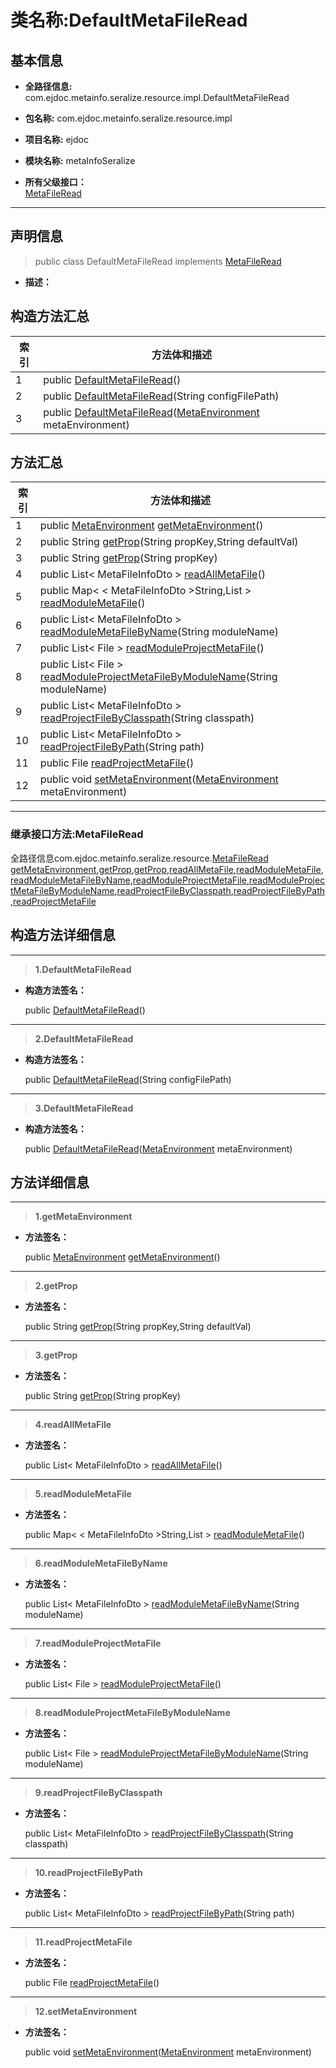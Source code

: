 # 类名称:DefaultMetaFileRead

## 基本信息

* **全路径信息:** com.ejdoc.metainfo.seralize.resource.impl.DefaultMetaFileRead
* **包名称:** com.ejdoc.metainfo.seralize.resource.impl
* **项目名称:** ejdoc
* **模块名称:** metaInfoSeralize






* **所有父级接口：**  
[MetaFileRead](/metaInfoSeralize/com/ejdoc/metainfo/seralize/resource/MetaFileRead.md)


---

## 声明信息
> public class DefaultMetaFileRead   implements [MetaFileRead](/metaInfoSeralize/com/ejdoc/metainfo/seralize/resource/MetaFileRead.md)   


* **描述：** 

  







## 构造方法汇总

|   索引  |    方法体和描述   |
| ---- | ---- |
|1|public  [DefaultMetaFileRead](#innerlink-defaultmetafileread)()   <br/>|
|2|public  [DefaultMetaFileRead](#innerlink-defaultmetafileread-javalangstring)(String configFilePath)   <br/>|
|3|public  [DefaultMetaFileRead](#innerlink-defaultmetafileread-comejdocmetainfoseralizeenvmetaenvironment)([MetaEnvironment](/metaInfoSeralize/com/ejdoc/metainfo/seralize/env/MetaEnvironment.md) metaEnvironment)   <br/>|

## 方法汇总

|   索引  |    方法体和描述   |
| ---- | ---- |
|1|public [MetaEnvironment](/metaInfoSeralize/com/ejdoc/metainfo/seralize/env/MetaEnvironment.md) [getMetaEnvironment](#innerlink-getmetaenvironment)()   <br/>|
|2|public String [getProp](#innerlink-getprop-javalangstring-javalangstring)(String propKey,String defaultVal)   <br/>|
|3|public String [getProp](#innerlink-getprop-javalangstring)(String propKey)   <br/>|
|4|public List< MetaFileInfoDto > [readAllMetaFile](#innerlink-readallmetafile)()   <br/>|
|5|public Map< < MetaFileInfoDto >String,List > [readModuleMetaFile](#innerlink-readmodulemetafile)()   <br/>|
|6|public List< MetaFileInfoDto > [readModuleMetaFileByName](#innerlink-readmodulemetafilebyname-javalangstring)(String moduleName)   <br/>|
|7|public List< File > [readModuleProjectMetaFile](#innerlink-readmoduleprojectmetafile)()   <br/>|
|8|public List< File > [readModuleProjectMetaFileByModuleName](#innerlink-readmoduleprojectmetafilebymodulename-javalangstring)(String moduleName)   <br/>|
|9|public List< MetaFileInfoDto > [readProjectFileByClasspath](#innerlink-readprojectfilebyclasspath-javalangstring)(String classpath)   <br/>|
|10|public List< MetaFileInfoDto > [readProjectFileByPath](#innerlink-readprojectfilebypath-javalangstring)(String path)   <br/>|
|11|public File [readProjectMetaFile](#innerlink-readprojectmetafile)()   <br/>|
|12|public void [setMetaEnvironment](#innerlink-setmetaenvironment-comejdocmetainfoseralizeenvmetaenvironment)([MetaEnvironment](/metaInfoSeralize/com/ejdoc/metainfo/seralize/env/MetaEnvironment.md) metaEnvironment)   <br/>|




---
### 继承接口方法:MetaFileRead

全路径信息com.ejdoc.metainfo.seralize.resource.[MetaFileRead](/metaInfoSeralize/com/ejdoc/metainfo/seralize/resource/MetaFileRead.md)  
[getMetaEnvironment](/metaInfoSeralize/com/ejdoc/metainfo/seralize/resource/MetaFileRead.md#getMetaEnvironment),[getProp](/metaInfoSeralize/com/ejdoc/metainfo/seralize/resource/MetaFileRead.md#getProp-javalangstring),[getProp](/metaInfoSeralize/com/ejdoc/metainfo/seralize/resource/MetaFileRead.md#getProp-javalangstring-javalangstring),[readAllMetaFile](/metaInfoSeralize/com/ejdoc/metainfo/seralize/resource/MetaFileRead.md#readAllMetaFile),[readModuleMetaFile](/metaInfoSeralize/com/ejdoc/metainfo/seralize/resource/MetaFileRead.md#readModuleMetaFile),[readModuleMetaFileByName](/metaInfoSeralize/com/ejdoc/metainfo/seralize/resource/MetaFileRead.md#readModuleMetaFileByName-javalangstring),[readModuleProjectMetaFile](/metaInfoSeralize/com/ejdoc/metainfo/seralize/resource/MetaFileRead.md#readModuleProjectMetaFile),[readModuleProjectMetaFileByModuleName](/metaInfoSeralize/com/ejdoc/metainfo/seralize/resource/MetaFileRead.md#readModuleProjectMetaFileByModuleName-javalangstring),[readProjectFileByClasspath](/metaInfoSeralize/com/ejdoc/metainfo/seralize/resource/MetaFileRead.md#readProjectFileByClasspath-javalangstring),[readProjectFileByPath](/metaInfoSeralize/com/ejdoc/metainfo/seralize/resource/MetaFileRead.md#readProjectFileByPath-javalangstring)
,[readProjectMetaFile](/metaInfoSeralize/com/ejdoc/metainfo/seralize/resource/MetaFileRead.md#readProjectMetaFile)



## 构造方法详细信息

---
> **1.<span id="innerlink-defaultmetafileread">DefaultMetaFileRead</span>**

* **构造方法签名：** 

  public  [DefaultMetaFileRead](#defaultmetafileread)()   






---
> **2.<span id="innerlink-defaultmetafileread-javalangstring">DefaultMetaFileRead</span>**

* **构造方法签名：** 

  public  [DefaultMetaFileRead](#defaultmetafileread-javalangstring)(String configFilePath)   






---
> **3.<span id="innerlink-defaultmetafileread-comejdocmetainfoseralizeenvmetaenvironment">DefaultMetaFileRead</span>**

* **构造方法签名：** 

  public  [DefaultMetaFileRead](#defaultmetafileread-comejdocmetainfoseralizeenvmetaenvironment)([MetaEnvironment](/metaInfoSeralize/com/ejdoc/metainfo/seralize/env/MetaEnvironment.md) metaEnvironment)   







## 方法详细信息

---
> **1.<span id="innerlink-getmetaenvironment">getMetaEnvironment</span>**

* **方法签名：** 

  public [MetaEnvironment](/metaInfoSeralize/com/ejdoc/metainfo/seralize/env/MetaEnvironment.md) [getMetaEnvironment](#getmetaenvironment)()   







---
> **2.<span id="innerlink-getprop-javalangstring-javalangstring">getProp</span>**

* **方法签名：** 

  public String [getProp](#getprop-javalangstring-javalangstring)(String propKey,String defaultVal)   







---
> **3.<span id="innerlink-getprop-javalangstring">getProp</span>**

* **方法签名：** 

  public String [getProp](#getprop-javalangstring)(String propKey)   







---
> **4.<span id="innerlink-readallmetafile">readAllMetaFile</span>**

* **方法签名：** 

  public List< MetaFileInfoDto > [readAllMetaFile](#readallmetafile)()   







---
> **5.<span id="innerlink-readmodulemetafile">readModuleMetaFile</span>**

* **方法签名：** 

  public Map< < MetaFileInfoDto >String,List > [readModuleMetaFile](#readmodulemetafile)()   







---
> **6.<span id="innerlink-readmodulemetafilebyname-javalangstring">readModuleMetaFileByName</span>**

* **方法签名：** 

  public List< MetaFileInfoDto > [readModuleMetaFileByName](#readmodulemetafilebyname-javalangstring)(String moduleName)   







---
> **7.<span id="innerlink-readmoduleprojectmetafile">readModuleProjectMetaFile</span>**

* **方法签名：** 

  public List< File > [readModuleProjectMetaFile](#readmoduleprojectmetafile)()   







---
> **8.<span id="innerlink-readmoduleprojectmetafilebymodulename-javalangstring">readModuleProjectMetaFileByModuleName</span>**

* **方法签名：** 

  public List< File > [readModuleProjectMetaFileByModuleName](#readmoduleprojectmetafilebymodulename-javalangstring)(String moduleName)   







---
> **9.<span id="innerlink-readprojectfilebyclasspath-javalangstring">readProjectFileByClasspath</span>**

* **方法签名：** 

  public List< MetaFileInfoDto > [readProjectFileByClasspath](#readprojectfilebyclasspath-javalangstring)(String classpath)   







---
> **10.<span id="innerlink-readprojectfilebypath-javalangstring">readProjectFileByPath</span>**

* **方法签名：** 

  public List< MetaFileInfoDto > [readProjectFileByPath](#readprojectfilebypath-javalangstring)(String path)   







---
> **11.<span id="innerlink-readprojectmetafile">readProjectMetaFile</span>**

* **方法签名：** 

  public File [readProjectMetaFile](#readprojectmetafile)()   







---
> **12.<span id="innerlink-setmetaenvironment-comejdocmetainfoseralizeenvmetaenvironment">setMetaEnvironment</span>**

* **方法签名：** 

  public void [setMetaEnvironment](#setmetaenvironment-comejdocmetainfoseralizeenvmetaenvironment)([MetaEnvironment](/metaInfoSeralize/com/ejdoc/metainfo/seralize/env/MetaEnvironment.md) metaEnvironment)   








